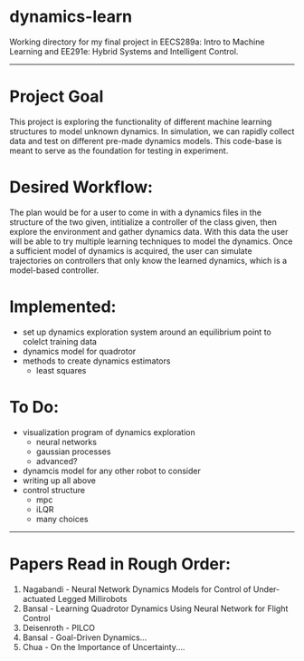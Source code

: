 # dynamics-learn
Working directory for my final project in EECS289a: Intro to Machine Learning and EE291e: Hybrid Systems and Intelligent Control.

-------------

# Project Goal
This project is exploring the functionality of different machine learning structures to model unknown dynamics. In simulation, we can rapidly collect data and test on different pre-made dynamics models. This code-base is meant to serve as the foundation for testing in experiment.

# Desired Workflow: 
The plan would be for a user to come in with a dynamics files in the structure of the two given, intitialize a controller of the class given, then explore the environment and gather dynamics data. With this data the user will be able to try multiple learning techniques to model the dynamics. Once a sufficient model of dynamics is acquired, the user can simulate trajectories on controllers that only know the learned dynamics, which is a model-based controller.

# Implemented:
- set up dynamics exploration system around an equilibrium point to colelct training data
- dynamics model for quadrotor
- methods to create dynamics estimators
  - least squares

# To Do:
- visualization program of dynamics exploration
  - neural networks
  - gaussian processes
  - advanced?
- dynamcis model for any other robot to consider
- writing up all above
- control structure
  - mpc
  - iLQR
  - many choices
  
--------------
 
# Papers Read in Rough Order:
 1. Nagabandi - Neural Network Dynamics Models for Control of Under-actuated Legged Millirobots
 2. Bansal - Learning Quadrotor Dynamics Using Neural Network for Flight Control
 3. Deisenroth - PILCO
 4. Bansal - Goal-Driven Dynamics... 
 5. Chua - On the Importance of Uncertainty.... 

